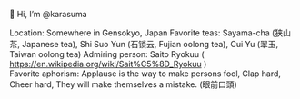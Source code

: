 👋 Hi, I’m @karasuma

Location: Somewhere in Gensokyo, Japan
Favorite teas: Sayama-cha (狭山茶, Japanese tea), Shi Suo Yun (石锁云, Fujian oolong tea), Cui Yu (翠玉, Taiwan oolong tea)
Admiring person: Saito Ryokuu ( https://en.wikipedia.org/wiki/Sait%C5%8D_Ryokuu )<br>
Favorite aphorism: Applause is the way to make persons fool, Clap hard, Cheer hard, They will make themselves a mistake. (眼前口頭)<br>

<!---
karasuma/karasuma is a ✨ special ✨ repository because its `README.md` (this file) appears on your GitHub profile.
You can click the Preview link to take a look at your changes.
--->
